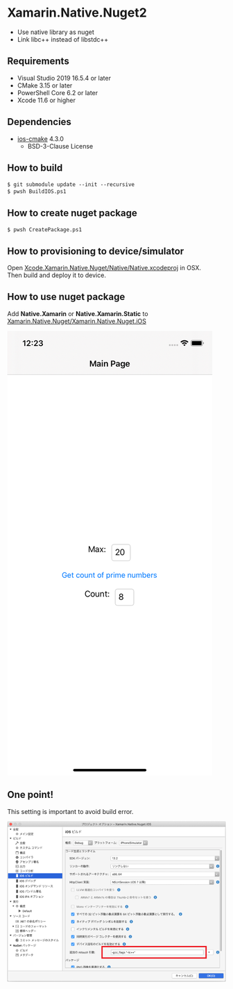 # Xamarin.Native.Nuget2

* Use native library as nuget
* Link libc++ instead of libstdc++

## Requirements

* Visual Studio 2019 16.5.4 or later
* CMake 3.15 or later
* PowerShell Core 6.2 or later
* Xcode 11.6 or higher

## Dependencies

* [ios-cmake](https://github.com/leetal/ios-cmake) 4.3.0
  * BSD-3-Clause License

## How to build

````shell
$ git submodule update --init --recursive
$ pwsh BuildIOS.ps1
````

## How to create nuget package

````shell
$ pwsh CreatePackage.ps1
````

## How to provisioning to device/simulator

Open [Xcode.Xamarin.Native.Nuget/Native/Native.xcodeproj](Xcode.Xamarin.Native.Nuget/Native/Native.xcodeproj) in OSX.  
Then build and deploy it to device.

## How to use nuget package

Add **Native.Xamarin** or **Native.Xamarin.Static** to [Xamarin.Native.Nuget/Xamarin.Native.Nuget.iOS](Xamarin.Native.Nuget/Xamarin.Native.Nuget.iOS)

<img src="images/simulator.png" />

## One point!

This setting is important to avoid build error.

<img src="images/setting.png" />
